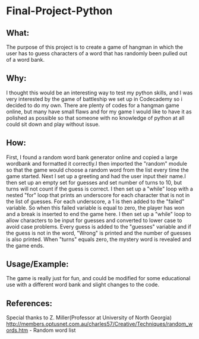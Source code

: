 # Final-Project-Python

## What:
The purpose of this project is to create a game of hangman in which the user has to guess characters of a word that has randomly been pulled out of a word bank.

## Why:
I thought this would be an interesting way to test my python skills, and I was very interested by the game of battleship we set up in Codecademy so i decided to do my own. There are plenty of codes for a hangman game online, but many have small flaws and for my game I would like to have it as polished as possible so that someone with no knowledge of python at all could sit down and play without issue.

## How:
First, I found a random word bank generator online and copied a large wordbank and formatted it correctly.I then imported the "random" module so that the game would choose a random word from the list every time the game started. Next I set up a greeting and had the user input their name.I then set up an empty set for guesses and set number of turns to 10, but turns will not count if the guess is correct. I then set up a "while" loop with a nested "for" loop that prints an underscore for each character that is not in the list of guesses. For each underscore, a 1 is then added to the "failed" variable. So when this failed variable is equal to zero, the player has won and a break is inserted to end the game here. I then set up a "while" loop to allow characters to be input for guesses and converted to lower case to avoid case problems. Every guess is added to the "guesses" variable and if the guess is not in the word, "Wrong" is printed and the number of guesses is also printed. When "turns" equals zero, the mystery word is revealed and the game ends.

## Usage/Example:
The game is really just for fun, and could be modified for some educational use with a different word bank and slight changes to the code.

## References:
Special thanks to Z. Miller(Professor at University of North Georgia)
http://members.optusnet.com.au/charles57/Creative/Techniques/random_words.htm - Random word list
